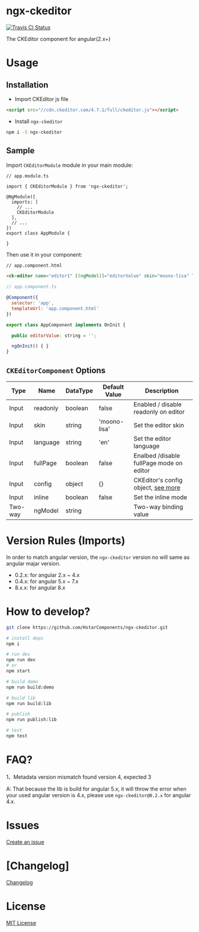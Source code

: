 # ngx-ckeditor

[ ![Travis CI Status](https://travis-ci.org/HstarComponents/ngx-ckeditor.svg?branch=master)](https://travis-ci.org/HstarComponents/ngx-ckeditor)

The CKEditor component for angular(2.x+)

# Usage

## Installation

- Import CKEditor js file

```html
<script src="//cdn.ckeditor.com/4.7.1/full/ckeditor.js"></script>
```

- Install `ngx-ckeditor`

```bash
npm i -S ngx-ckeditor
```

## Sample

Import `CKEditorModule` module in your main module:

```
// app.module.ts

import { CKEditorModule } from 'ngx-ckeditor';

@NgModule({
  imports: [
    // ...
    CKEditorModule
  ],
  // ...
})
export class AppModule {

}
```

Then use it in your component:

```html
// app.component.html

<ck-editor name="editor1" [(ngModel)]="editorValue" skin="moono-lisa" language="en" [fullPage]="true"></ck-editor>
```

```js
// app.component.ts

@Component({
  selector: 'app',
  templateUrl: 'app.component.html'
})

export class AppComponent implements OnInit {

  public editorValue: string = '';

  ngOnInit() { }
}
```

## `CKEditorComponent` Options

| Type    | Name     | DataType | Default Value | Description                                                     |
| ------- | -------- | -------- | ------------- | --------------------------------------------------------------- |
| Input   | readonly | boolean  | false         | Enabled / disable readonly on editor                            |
| Input   | skin     | string   | 'moono-lisa'  | Set the editor skin                                             |
| Input   | language | string   | 'en'          | Set the editor language                                         |
| Input   | fullPage | boolean  | false         | Enalbed /disable fullPage mode on editor                        |
| Input   | config   | object   | {}            | CKEditor's config object, [see more](http://docs.ckeditor.com/) |
| Input   | inline   | boolean  | false         | Set the inline mode                                             |
| Two-way | ngModel  | string   |               | Two-way binding value                                           |

# Version Rules (Imports)

In order to match angular version, the `ngx-ckeditor` version no will same as angular majar version.

* 0.2.x: for angular 2.x ~ 4.x 
* 0.4.x: for angular 5.x ~ 7.x 
* 8.x.x: for angular 8.x


# How to develop?

```bash
git clone https://github.com/HstarComponents/ngx-ckeditor.git

# install deps
npm i

# run dev
npm run dev 
# or
npm start

# build demo
npm run build:demo

# build lib
npm run build:lib

# publish
npm run publish:lib

# test
npm test
```

# FAQ?

1、Metadata version mismatch found version 4, expected 3

A: That because the lib is build for angular 5.x, it will throw the error when your used angular version is 4.x, please use `ngx-ckeditor@0.2.x` for angular 4.x.

# Issues

[Create an issue](https://github.com/HstarComponents/ngx-ckeditor/issues/new)

# [Changelog]

[Changelog](https://github.com/HstarComponents/ngx-ckeditor/blob/master/CHANGELOG.md)

# License

[MIT License](https://github.com/HstarComponents/ngx-ckeditor/blob/master/LICENSE)

